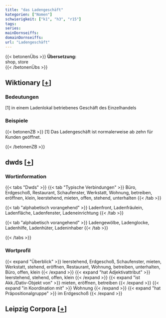 ```yaml
---
title: "das Ladengeschäft"
kategorien: ["Nomen"]
schwierigkeit: ["k1", "h3", "r15"]
tags:
series:
mainDornseiffs:
domainDornseiffs:
url: "Ladengeschäft"
---
```


{{< betonenÜbs >}}
**Übersetzung:**  
shop, store  
{{< /betonenÜbs >}}

## Wiktionary [[+](https://de.wiktionary.org/wiki/Ladengeschäft)]

### Bedeutungen
[1] in einem Ladenlokal betriebenes Geschäft des Einzelhandels  

### Beispiele
{{< betonenZB >}}
[1] Das Ladengeschäft ist normalerweise ab zehn für Kunden geöffnet.  

{{< /betonenZB >}}


## dwds [[+](https://www.dwds.de/wb/Ladengeschäft)]

### Wortinformation
{{< tabs "Dwds" >}}
{{< tab "Typische Verbindungen" >}}
Büro, Erdgeschoß, Restaurant, Schaufenster, Werkstatt, Wohnung, betreiben, eröffnen, klein, leerstehend, mieten, offen, stehend, unterhalten
{{< /tab >}}

{{< tab "alphabetisch vorangehend" >}}
Ladenfront, Ladenfräulein, Ladenfläche, Ladenfenster, Ladeneinrichtung
{{< /tab >}}

{{< tab "alphabetisch vorangehend" >}}
Ladengewölbe, Ladenglocke, Ladenhilfe, Ladenhüter, Ladeninhaber
{{< /tab >}}

{{< /tabs >}}

### Wortprofil
{{< expand "Überblick" >}} leerstehend, Erdgeschoß, Schaufenster, mieten, Werkstatt, stehend, eröffnen, Restaurant, Wohnung, betreiben, unterhalten, Büro, offen, klein {{< /expand >}}
{{< expand "hat Adjektivattribut" >}} leerstehend, stehend, offen, klein {{< /expand >}}
{{< expand "ist Akk./Dativ-Objekt von" >}} mieten, eröffnen, betreiben {{< /expand >}}
{{< expand "in Koordination mit" >}} Wohnung {{< /expand >}}
{{< expand "hat Präpositionalgruppe" >}} im Erdgeschoß {{< /expand >}}

## Leipzig Corpora [[+](https://corpora.uni-leipzig.de/en/res?word=Ladengeschäft&corpusId=deu_newscrawl-public_2018)]

